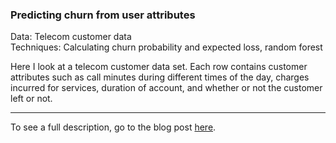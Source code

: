 ### Predicting churn from user attributes

Data: Telecom customer data  
Techniques: Calculating churn probability and expected loss, random forest  

Here I look at a telecom customer data set. Each row contains customer attributes such as call minutes during different times of the day, charges incurred for services, duration of account, and whether or not the customer left or not.

---

To see a full description, go to the blog post [here](https://joomik.github.io/churn/).